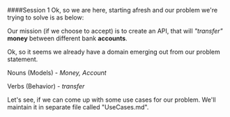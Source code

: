 ####Session 1
Ok, so we are here, starting afresh and our problem we're trying to solve is as below:
 
Our mission (if we choose to accept) is to create an API, that will _"transfer"_ **money** between different bank **accounts**.

Ok, so it seems we already have a domain emerging out from our problem statement.

Nouns (Models) - _Money, Account_

Verbs (Behavior) - _transfer_

Let's see, if we can come up with some use cases for our problem. We'll maintain it in separate file called "UseCases.md".